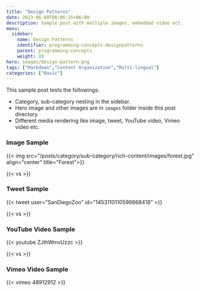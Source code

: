 ```yaml
---
title: "Design Patterns"
date: 2023-06-08T08:06:25+06:00
description: Sample post with multiple images, embedded video ect.
menu:
  sidebar:
    name: Design Patterns
    identifier: programming-concepts-designpatterns
    parent: programming-concepts
    weight: 10
hero: images/design-pattern.png
tags: ["Markdown","Content Organization","Multi-lingual"]
categories: ["Basic"]
---
```


This sample post tests the followings:

- Category, sub-category nesting in the sidebar.
- Hero image and other images are in `images` folder inside this post directory.
- Different media rendering like image, tweet, YouTube video, Vimeo video etc.

### Image Sample

{{< img src="/posts/category/sub-category/rich-content/images/forest.jpg" align="center" title="Forest">}}

{{< vs >}}

### Tweet Sample

{{< tweet user="SanDiegoZoo" id="1453110110599868418" >}}

{{< vs >}}

### YouTube Video Sample

{{< youtube ZJthWmvUzzc >}}

{{< vs >}}

### Vimeo Video Sample

{{< vimeo 48912912 >}}
